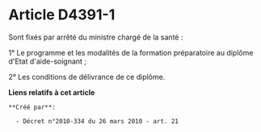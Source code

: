 # Article D4391-1

Sont fixés par arrêté du ministre chargé de la santé : 

1° Le programme et les modalités de la formation préparatoire au diplôme d'Etat d'aide-soignant ; 

2° Les conditions de délivrance de ce diplôme.

**Liens relatifs à cet article**

	**Créé par**:

	  - Décret n°2010-334 du 26 mars 2010 - art. 21
